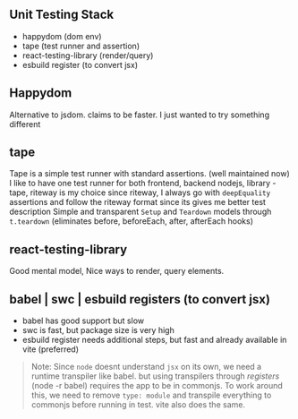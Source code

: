 ## Unit Testing Stack 
- happydom (dom env)
- tape (test runner and assertion)
- react-testing-library (render/query)
- esbuild register  (to convert jsx)

## Happydom
Alternative to jsdom. claims to be faster. I just wanted to try something different

## tape
Tape is a simple test runner with standard assertions.  (well maintained now)
I like to have one test runner for both frontend, backend nodejs, library - tape, riteway is my choice
since riteway, I always go with `deepEquality` assertions and follow the riteway format since its gives me 
better test description
Simple and transparent `Setup` and `Teardown` models through `t.teardown` (eliminates before, beforeEach, after, afterEach hooks)

## react-testing-library
Good mental model, Nice ways to render, query elements. 

## babel | swc | esbuild registers  (to convert jsx)
- babel has good support but slow
- swc is fast, but package size is very high
- esbuild register needs additional steps, but fast and already available in vite (preferred)

> Note: Since `node` doesnt understand `jsx` on its own, we need a runtime transpiler like babel. but using 
> transpilers through *registers* (node -r babel) requires the app to be in commonjs. 
> To work around this, we need to remove `type: module` and transpile everything to commonjs before running in test.
> vite also does the same. 
